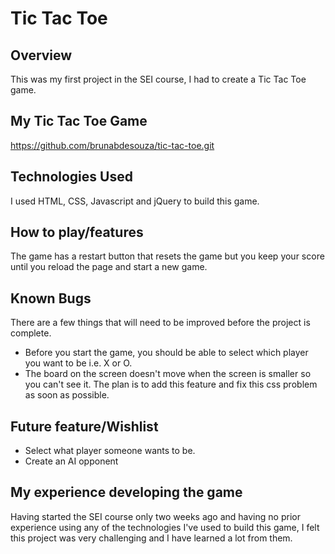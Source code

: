 # Tic Tac Toe

## Overview

This was my first project in the SEI course, I had to create a Tic Tac Toe game.

## My Tic Tac Toe Game

https://github.com/brunabdesouza/tic-tac-toe.git

## Technologies Used

I used HTML, CSS, Javascript and jQuery to build this game.

## How to play/features

The game has a restart button that resets the game but you keep your score until you reload the page and start a new game.  

## Known Bugs

There are a few things that will need to be improved before the project is complete.
* Before you start the game, you should be able to select which player you want to be i.e. X or O.
* The board on the screen doesn't move when the screen is smaller so you can't see it.
The plan is to add this feature and fix this css problem as soon as possible.

## Future feature/Wishlist

* Select what player someone wants to be.
* Create an AI opponent

## My experience developing the game

Having started the SEI course only two weeks ago and having no prior experience using any of the technologies I've used to build this game, I felt this project was very challenging and I have learned a lot from them.  
